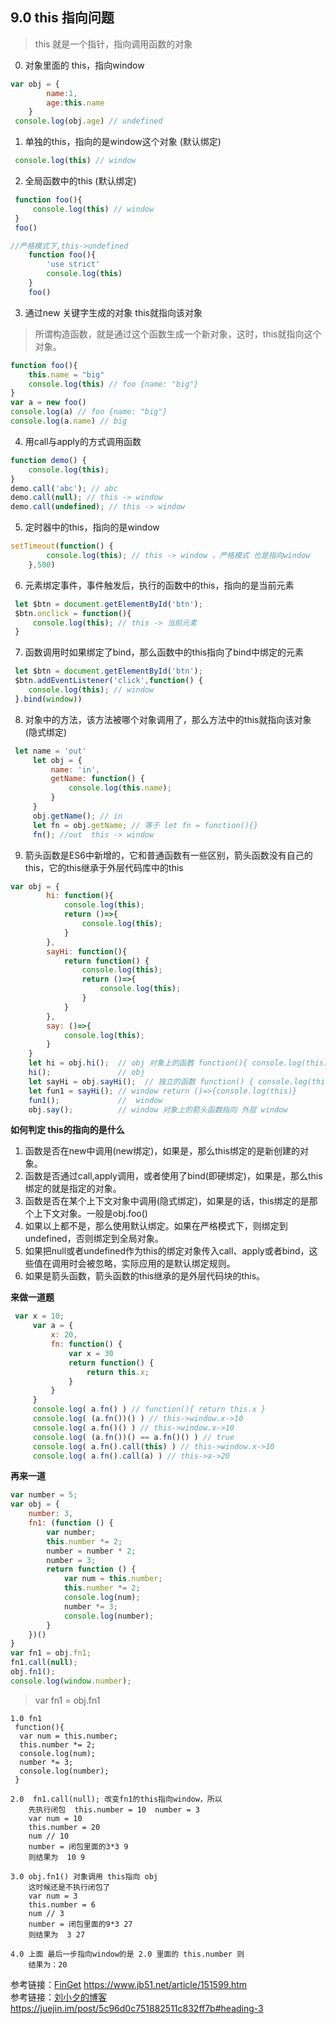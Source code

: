 ## 9.0 this 指向问题
>this 就是一个指针，指向调用函数的对象

0. 对象里面的 this，指向window
```js
var obj = {
        name:1,
        age:this.name
    }
 console.log(obj.age) // undefined
```
1. 单独的this，指向的是window这个对象 (默认绑定)
```js
 console.log(this) // window
```
2. 全局函数中的this (默认绑定)
```js
 function foo(){
     console.log(this) // window
 }
 foo()

//严格模式下,this->undefined
    function foo(){
        'use strict'
        console.log(this)
    }
    foo()
```
3. 通过new 关键字生成的对象 this就指向该对象
>所谓构造函数，就是通过这个函数生成一个新对象，这时，this就指向这个对象。

```js
function foo(){
    this.name = "big"
    console.log(this) // foo {name: "big"}
}
var a = new foo()
console.log(a) // foo {name: "big"}
console.log(a.name) // big
```
4. 用call与apply的方式调用函数
```js
function demo() {
    console.log(this);
}
demo.call('abc'); // abc
demo.call(null); // this -> window
demo.call(undefined); // this -> window 
```
5. 定时器中的this，指向的是window
```js
setTimeout(function() {
        console.log(this); // this -> window ，严格模式 也是指向window
    },500) 
```
6. 元素绑定事件，事件触发后，执行的函数中的this，指向的是当前元素
```js
 let $btn = document.getElementById('btn');
 $btn.onclick = function(){
     console.log(this); // this -> 当前元素
 }
```
7. 函数调用时如果绑定了bind，那么函数中的this指向了bind中绑定的元素
```js
 let $btn = document.getElementById('btn');
 $btn.addEventListener('click',function() {
    console.log(this); // window
 }.bind(window)) 
```
8. 对象中的方法，该方法被哪个对象调用了，那么方法中的this就指向该对象 (隐式绑定)
```js
 let name = 'out'
     let obj = {
         name: 'in',
         getName: function() {
             console.log(this.name);
         }
     }
     obj.getName(); // in
     let fn = obj.getName; // 等于 let fn = function(){}
     fn(); //out  this -> window
```
9. 箭头函数是ES6中新增的，它和普通函数有一些区别，箭头函数没有自己的this，它的this继承于外层代码库中的this
```js
var obj = {
        hi: function(){
            console.log(this);
            return ()=>{
                console.log(this);
            }
        },
        sayHi: function(){
            return function() {
                console.log(this);
                return ()=>{
                    console.log(this);
                }
            }
        },
        say: ()=>{
            console.log(this);
        }
    }
    let hi = obj.hi();  // obj 对象上的函数 function(){ console.log(this); return ()=> { console.log(this) } },
    hi();               // obj
    let sayHi = obj.sayHi();  // 独立的函数 function() { console.log(this); return ()=>{console.log(this);}
    let fun1 = sayHi(); // window return ()=>{console.log(this)}
    fun1();             //  window
    obj.say();          // window 对象上的箭头函数指向 外层 window 
```
**如何判定 this的指向的是什么**

1. 函数是否在new中调用(new绑定)，如果是，那么this绑定的是新创建的对象。
2. 函数是否通过call,apply调用，或者使用了bind(即硬绑定)，如果是，那么this绑定的就是指定的对象。
3. 函数是否在某个上下文对象中调用(隐式绑定)，如果是的话，this绑定的是那个上下文对象。一般是obj.foo()
4. 如果以上都不是，那么使用默认绑定。如果在严格模式下，则绑定到undefined，否则绑定到全局对象。
5. 如果把null或者undefined作为this的绑定对象传入call、apply或者bind，这些值在调用时会被忽略，实际应用的是默认绑定规则。
6. 如果是箭头函数，箭头函数的this继承的是外层代码块的this。

**来做一道题**
```js
 var x = 10;
     var a = {
         x: 20,
         fn: function() {
             var x = 30
             return function() {
                 return this.x;
             }
         }
     }
     console.log( a.fn() ) // function(){ return this.x }
     console.log( (a.fn())() ) // this->window.x->10
     console.log( a.fn()() ) // this->window.x->10
     console.log( (a.fn())() == a.fn()() ) // true
     console.log( a.fn().call(this) ) // this->window.x->10
     console.log( a.fn().call(a) ) // this->a->20
```
**再来一道**
```js
var number = 5;
var obj = {
    number: 3,
    fn1: (function () {
        var number;
        this.number *= 2;
        number = number * 2;
        number = 3;
        return function () {
            var num = this.number;
            this.number *= 2;
            console.log(num);
            number *= 3;
            console.log(number);
        }
    })()
}
var fn1 = obj.fn1;
fn1.call(null);
obj.fn1();
console.log(window.number);
```
>var fn1 = obj.fn1

```
1.0 fn1 
 function(){
  var num = this.number;
  this.number *= 2;
  console.log(num);
  number *= 3;
  console.log(number);
 }

2.0  fn1.call(null); 改变fn1的this指向window，所以
    先执行闭包  this.number = 10  number = 3
    var num = 10
    this.number = 20
    num // 10
    number = 闭包里面的3*3 9
    则结果为  10 9

3.0 obj.fn1() 对象调用 this指向 obj
    这时候还是不执行闭包了
    var num = 3
    this.number = 6
    num // 3
    number = 闭包里面的9*3 27
    则结果为  3 27

4.0 上面 最后一步指向window的是 2.0 里面的 this.number 则
    结果为：20
```
参考链接：[FinGet]() https://www.jb51.net/article/151599.htm<br>
参考链接：[刘小夕的博客]() https://juejin.im/post/5c96d0c751882511c832ff7b#heading-3


